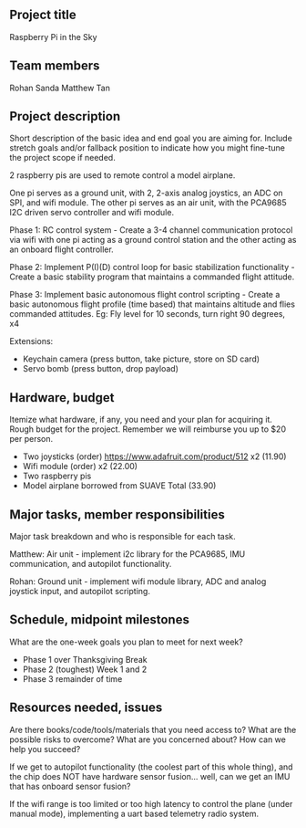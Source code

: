 ## Project title

Raspberry Pi in the Sky

## Team members

Rohan Sanda
Matthew Tan

## Project description

Short description of the basic idea and end goal you are aiming for.
Include stretch goals and/or fallback position to indicate how you
might fine-tune the project scope if needed.

2 raspberry pis are used to remote control a model airplane.

One pi serves as a ground unit, with 2, 2-axis analog joystics, an ADC on SPI, and wifi module.
The other pi serves as an air unit, with the PCA9685 I2C driven servo controller and wifi module.

Phase 1: RC control system - Create a 3-4 channel communication protocol via wifi with one pi acting as a ground control station and the other acting as an onboard flight controller.

Phase 2: Implement P(I)(D) control loop for basic stabilization functionality - Create a basic stability program that maintains a commanded flight attitude.

Phase 3: Implement basic autonomous flight control scripting - Create a basic autonomous flight profile (time based) that maintains altitude and flies commanded attitudes. Eg: Fly level for 10 seconds, turn right 90 degrees, x4

Extensions:

- Keychain camera (press button, take picture, store on SD card)
- Servo bomb (press button, drop payload)

## Hardware, budget

Itemize what hardware, if any, you need and your plan for acquiring it.
Rough budget for the project. Remember we will reimburse you up to $20 per person.

- Two joysticks (order) https://www.adafruit.com/product/512 x2 (11.90)
- Wifi module (order) x2 (22.00)
- Two raspberry pis
- Model airplane borrowed from SUAVE
  Total (33.90)

## Major tasks, member responsibilities

Major task breakdown and who is responsible for each task.

Matthew: Air unit - implement i2c library for the PCA9685, IMU communication, and autopilot functionality.

Rohan: Ground unit - implement wifi module library, ADC and analog joystick input, and autopilot scripting.

## Schedule, midpoint milestones

What are the one-week goals you plan to meet for next week?

- Phase 1 over Thanksgiving Break
- Phase 2 (toughest) Week 1 and 2
- Phase 3 remainder of time

## Resources needed, issues

Are there books/code/tools/materials that you need access to?
What are the possible risks to overcome? What are you concerned about?
How can we help you succeed?

If we get to autopilot functionality (the coolest part of this whole thing), and the chip does NOT have hardware sensor fusion... well, can we get an IMU that has onboard sensor fusion?

If the wifi range is too limited or too high latency to control the plane (under manual mode), implementing a uart based telemetry radio system.
